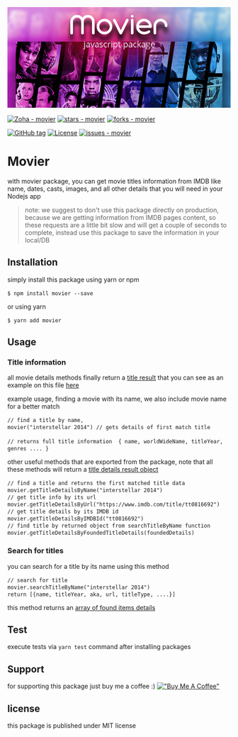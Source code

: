 ![movier npm package image](https://raw.githubusercontent.com/Zoha/files/master/movier/images/movier%20image%20v1.jpg)

[![Zoha - movier](https://img.shields.io/static/v1?label=Zoha&message=movier&color=green&logo=github)](https://github.com/Zoha/movier "Go to GitHub repo")
[![stars - movier](https://img.shields.io/github/stars/Zoha/movier?style=social)](https://github.com/Zoha/movier)
[![forks - movier](https://img.shields.io/github/forks/Zoha/movier?style=social)](https://github.com/Zoha/movier)


[![GitHub tag](https://img.shields.io/github/tag/Zoha/movier?include_prereleases=&sort=semver&color=green)](https://github.com/Zoha/movier/releases/)
[![License](https://img.shields.io/badge/License-MIT-green)](#license)
[![issues - movier](https://img.shields.io/github/issues/Zoha/movier)](https://github.com/Zoha/movier/issues)

# Movier

with movier package, you can get movie titles information from IMDB like name, dates, casts, images, and all other details that you will need in your Nodejs app

> note: we suggest to don't use this package directly on production, because we are getting information from IMDB pages content, so these requests are a little bit slow and will get a couple of seconds to complete, instead use this package to save the information in your local/DB

## Installation

simply install this package using yarn or npm

    $ npm install movier --save

or using yarn

    $ yarn add movier

## Usage

### Title information

all movie details methods finally return a [title result](https://raw.githubusercontent.com/Zoha/movier/main/examples/results/interstellarTitleResult.json)
that you can see as an example on this file [here](https://raw.githubusercontent.com/Zoha/movier/main/examples/results/interstellarTitleResult.json)

example usage, finding a movie with its name, we also include movie name for a better match

    // find a title by name,
    movier("interstellar 2014") // gets details of first match title

    // returns full title information  { name, worldWideName, titleYear, genres .... }

other useful methods that are exported from the package, note that all these methods will return a [title details result object](https://raw.githubusercontent.com/Zoha/movier/main/examples/results/interstellarTitleResult.json)

    // find a title and returns the first matched title data
    movier.getTitleDetailsByName("interstellar 2014")
    // get title info by its url
    movier.getTitleDetailsByUrl("https://www.imdb.com/title/tt0816692")
    // get title details by its IMDB id
    movier.getTitleDetailsByIMDBId("tt0816692")
    // find title by returned object from searchTitleByName function
    movier.getTitleDetailsByFoundedTitleDetails(foundedDetails)

### Search for titles

you can search for a title by its name using this method

    // search for title
    movier.searchTitleByName("interstellar 2014")
    return [{name, titleYear, aka, url, titleType, ....}]

this method returns an [array of found items details](https://raw.githubusercontent.com/Zoha/movier/main/examples/results/interstellarTItleSearchResult.json)

## Test

execute tests via `yarn test` command after installing packages

## Support
for supporting this package just buy me a coffee :) 
[!["Buy Me A Coffee"](https://www.buymeacoffee.com/assets/img/custom_images/orange_img.png)](https://www.buymeacoffee.com/gbraad)

## license

this package is published under MIT license
